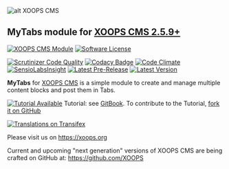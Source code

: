 ![alt XOOPS CMS](https://xoops.org/images/logoXoops4GithubRepository.png)
## MyTabs module for  [XOOPS CMS 2.5.9+](https://xoops.org)
[![XOOPS CMS Module](https://img.shields.io/badge/XOOPS%20CMS-Module-blue.svg)](https://xoops.org)
[![Software License](https://img.shields.io/badge/license-GPL-brightgreen.svg?style=flat)](http://www.gnu.org/licenses/gpl-2.0.html)

[![Scrutinizer Code Quality](https://img.shields.io/scrutinizer/g/XoopsModules25x/mytabs.svg?style=flat)](https://scrutinizer-ci.com/g/XoopsModules25x/mytabs/?branch=master)
[![Codacy Badge](https://api.codacy.com/project/badge/Grade/95b12220e0ac4056b9af52af708379c9)](https://www.codacy.com/app/XoopsModules25x/mytabs)
[![Code Climate](https://img.shields.io/codeclimate/github/XoopsModules25x/mytabs.svg?style=flat)](https://codeclimate.com/github/XoopsModules25x/mytabs)
[![SensioLabsInsight](https://insight.sensiolabs.com/projects/f48090dc-a770-49b6-b895-6db50b08e3c4/mini.png)](https://insight.sensiolabs.com/projects/f48090dc-a770-49b6-b895-6db50b08e3c4)
[![Latest Pre-Release](https://img.shields.io/github/tag/XoopsModules25x/mytabs.svg?style=flat)](https://github.com/XoopsModules25x/mytabs/tags/)
[![Latest Version](https://img.shields.io/github/release/XoopsModules25x/mytabs.svg?style=flat)](https://github.com/XoopsModules25x/mytabs/releases/)

**MyTabs** for [XOOPS CMS](https://xoops.org) is a simple module to create and manage multiple content blocks and post them in Tabs.

[![Tutorial Available](https://xoops.org/images/tutorial-available-blue.svg)](https://xoops.gitbook.io/mytabs-tutorial/) Tutorial: see [GitBook](https://xoops.gitbook.io/mytabs-tutorial/).
To contribute to the Tutorial, [fork it on GitHub](https://github.com/XoopsDocs/mytabs-tutorial)

[![Translations on Transifex](https://xoops.org/images/translations-transifex-blue.svg)](https://www.transifex.com/xoops)

Please visit us on https://xoops.org

Current and upcoming "next generation" versions of XOOPS CMS are being crafted on GitHub at: https://github.com/XOOPS
